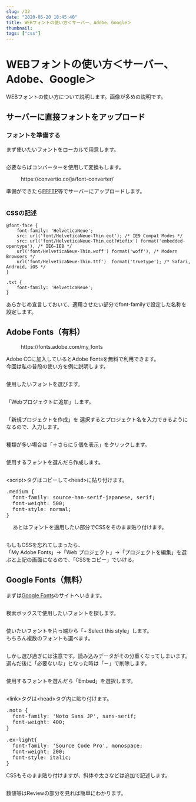 ```yaml
---
slug: /32
date: "2020-05-20 18:45:40"
title: WEBフォントの使い方＜サーバー、Adobe、Google＞
thumbnail: 
tags: ["css"]
---
```

# WEBフォントの使い方＜サーバー、Adobe、Google＞
<!-- wp:paragraph -->
<p>WEBフォントの使い方について説明します。画像が多めの説明です。</p>
<!-- /wp:paragraph -->

<!-- wp:heading -->
<h2>サーバーに直接フォントをアップロード</h2>
<!-- /wp:heading -->

<!-- wp:heading {"level":3} -->
<h3>フォントを準備する</h3>
<!-- /wp:heading -->

<!-- wp:paragraph -->
<p>まず使いたいフォントをローカルで用意します。</p>
<!-- /wp:paragraph -->

<!-- wp:image {"id":34,"sizeSlug":"large"} -->
<figure class="wp-block-image size-large"><img src="https://totolog34.com/wp/wp-content/uploads/2020/05/image.png" alt="" class="wp-image-34"/></figure>
<!-- /wp:image -->

<!-- wp:paragraph -->
<p>必要ならばコンバーターを使用して変換もします。</p>
<!-- /wp:paragraph -->

<!-- wp:embed {"url":"https://convertio.co/ja/font-converter/"} -->
<figure class="wp-block-embed"><div class="wp-block-embed__wrapper">
https://convertio.co/ja/font-converter/
</div></figure>
<!-- /wp:embed -->

<!-- wp:paragraph -->
<p>準備ができたら<a href="https://forest.watch.impress.co.jp/library/software/ffftp/">FFFTP</a>等でサーバーにアップロードします。</p>
<!-- /wp:paragraph -->

<!-- wp:image {"id":36,"sizeSlug":"large"} -->
<figure class="wp-block-image size-large"><img src="https://totolog34.com/wp/wp-content/uploads/2020/05/image-1-1024x100.png" alt="" class="wp-image-36"/></figure>
<!-- /wp:image -->

<!-- wp:heading {"level":3} -->
<h3>CSSの記述</h3>
<!-- /wp:heading -->

<!-- wp:code -->
<pre class="wp-block-code"><code>@font-face {
    font-family: 'HelveticaNeue';
    src: url('font/HelveticaNeue-Thin.eot'); /* IE9 Compat Modes */
    src: url('font/HelveticaNeue-Thin.eot?#iefix') format('embedded-opentype'), /* IE6-IE8 */
    url('font/HelveticaNeue-Thin.woff') format('woff'), /* Modern Browsers */
    url('font/HelveticaNeue-Thin.ttf')  format('truetype'); /* Safari, Android, iOS */
}

.txt {
    font-family: 'HelveticaNeue';
}</code></pre>
<!-- /wp:code -->

<!-- wp:paragraph -->
<p>あらかじめ宣言しておいて、適用させたい部分でfont-familyで設定した名称を設定します。</p>
<!-- /wp:paragraph -->

<!-- wp:paragraph -->
<p></p>
<!-- /wp:paragraph -->

<!-- wp:heading -->
<h2>Adobe Fonts（有料）</h2>
<!-- /wp:heading -->

<!-- wp:embed {"url":"https://fonts.adobe.com/my_fonts"} -->
<figure class="wp-block-embed"><div class="wp-block-embed__wrapper">
https://fonts.adobe.com/my_fonts
</div></figure>
<!-- /wp:embed -->

<!-- wp:paragraph -->
<p> Adobe CCに加入しているとAdobe Fontsを無料で利用できます。<br>今回は私の普段の使い方を例に説明します。 </p>
<!-- /wp:paragraph -->

<!-- wp:image {"id":42,"sizeSlug":"large"} -->
<figure class="wp-block-image size-large"><img src="https://totolog34.com/wp/wp-content/uploads/2020/05/image-2-1024x654.png" alt="" class="wp-image-42"/></figure>
<!-- /wp:image -->

<!-- wp:paragraph -->
<p> 使用したいフォントを選びます。 </p>
<!-- /wp:paragraph -->

<!-- wp:image {"id":43,"sizeSlug":"large"} -->
<figure class="wp-block-image size-large"><img src="https://totolog34.com/wp/wp-content/uploads/2020/05/名称未設定-2-1024x418.jpg" alt="" class="wp-image-43"/></figure>
<!-- /wp:image -->

<!-- wp:paragraph -->
<p> 「Webプロジェクトに追加」します。 </p>
<!-- /wp:paragraph -->

<!-- wp:image {"id":44,"sizeSlug":"large"} -->
<figure class="wp-block-image size-large"><img src="https://totolog34.com/wp/wp-content/uploads/2020/05/image-3.png" alt="" class="wp-image-44"/></figure>
<!-- /wp:image -->

<!-- wp:paragraph -->
<p> 「新規プロジェクトを作成」を 選択するとプロジェクト名を入力できるようになるので、入力します。</p>
<!-- /wp:paragraph -->

<!-- wp:image {"id":45,"sizeSlug":"large"} -->
<figure class="wp-block-image size-large"><img src="https://totolog34.com/wp/wp-content/uploads/2020/05/image-4.png" alt="" class="wp-image-45"/></figure>
<!-- /wp:image -->

<!-- wp:paragraph -->
<p>種類が多い場合は「＋さらに５個を表示」をクリックします。</p>
<!-- /wp:paragraph -->

<!-- wp:image {"id":46,"sizeSlug":"large"} -->
<figure class="wp-block-image size-large"><img src="https://totolog34.com/wp/wp-content/uploads/2020/05/image-5.png" alt="" class="wp-image-46"/></figure>
<!-- /wp:image -->

<!-- wp:paragraph -->
<p>使用するフォントを選んだら作成します。</p>
<!-- /wp:paragraph -->

<!-- wp:image {"id":47,"sizeSlug":"large"} -->
<figure class="wp-block-image size-large"><img src="https://totolog34.com/wp/wp-content/uploads/2020/05/名称未設定-3.jpg" alt="" class="wp-image-47"/></figure>
<!-- /wp:image -->

<!-- wp:paragraph -->
<p>&lt;script&gt;タグはコピーして&lt;head&gt;に貼り付けます。</p>
<!-- /wp:paragraph -->

<!-- wp:preformatted -->
<pre class="wp-block-preformatted">.medium {<br>  font-family: source-han-serif-japanese, serif;<br>  font-weight: 500;<br>  font-style: normal;<br>}</pre>
<!-- /wp:preformatted -->

<!-- wp:paragraph -->
<p>　 あとはフォントを適用したい部分でCSSをそのまま貼り付けます。 </p>
<!-- /wp:paragraph -->

<!-- wp:image {"id":51,"sizeSlug":"large"} -->
<figure class="wp-block-image size-large"><img src="https://totolog34.com/wp/wp-content/uploads/2020/05/名称未設定-4-1024x744.jpg" alt="" class="wp-image-51"/></figure>
<!-- /wp:image -->

<!-- wp:paragraph -->
<p>もしもCSSを忘れてしまったら、<br>「My Adobe Fonts」→「Web プロジェクト」→「プロジェクトを編集」を選ぶと上記の画面になるので、「CSSをコピー」でいける。</p>
<!-- /wp:paragraph -->

<!-- wp:heading -->
<h2>Google Fonts（無料）</h2>
<!-- /wp:heading -->

<!-- wp:paragraph -->
<p>まずは<a href="https://fonts.google.com/">Google Fonts</a>のサイトへいきます。</p>
<!-- /wp:paragraph -->

<!-- wp:image {"id":52,"sizeSlug":"large"} -->
<figure class="wp-block-image size-large"><img src="https://totolog34.com/wp/wp-content/uploads/2020/05/image-6-1024x570.png" alt="" class="wp-image-52"/></figure>
<!-- /wp:image -->

<!-- wp:paragraph -->
<p>検索ボックスで使用したいフォントを探します。</p>
<!-- /wp:paragraph -->

<!-- wp:image {"id":53,"sizeSlug":"large"} -->
<figure class="wp-block-image size-large"><img src="https://totolog34.com/wp/wp-content/uploads/2020/05/image-7-1024x803.png" alt="" class="wp-image-53"/></figure>
<!-- /wp:image -->

<!-- wp:paragraph -->
<p>使いたいフォントを片っ端から「+ Select this style」します。<br>もちろん複数のフォントも選べます。</p>
<!-- /wp:paragraph -->

<!-- wp:image {"id":55,"sizeSlug":"large"} -->
<figure class="wp-block-image size-large"><img src="https://totolog34.com/wp/wp-content/uploads/2020/05/名称未設定-5-1024x745.jpg" alt="" class="wp-image-55"/></figure>
<!-- /wp:image -->

<!-- wp:paragraph -->
<p>しかし選び過ぎには注意です。読み込みデータがその分重くなってしまいます。<br>選んだ後に「必要ないな」となった時は「－」で削除します。</p>
<!-- /wp:paragraph -->

<!-- wp:image {"id":56,"sizeSlug":"large"} -->
<figure class="wp-block-image size-large"><img src="https://totolog34.com/wp/wp-content/uploads/2020/05/image-9.png" alt="" class="wp-image-56"/></figure>
<!-- /wp:image -->

<!-- wp:paragraph -->
<p>使用するフォントを選んだら「Embed」を選択します。</p>
<!-- /wp:paragraph -->

<!-- wp:image {"id":57,"sizeSlug":"large"} -->
<figure class="wp-block-image size-large"><img src="https://totolog34.com/wp/wp-content/uploads/2020/05/image-10.png" alt="" class="wp-image-57"/></figure>
<!-- /wp:image -->

<!-- wp:paragraph -->
<p>&lt;link&gt;タグは&lt;head&gt;タグ内に貼り付けます。</p>
<!-- /wp:paragraph -->

<!-- wp:preformatted -->
<pre class="wp-block-preformatted">.noto {
  font-family: 'Noto Sans JP', sans-serif;
  font-weight: 400;
}

.ex-light{
  font-family: 'Source Code Pro', monospace;
  font-weight: 200;
  font-style: italic;
}</pre>
<!-- /wp:preformatted -->

<!-- wp:paragraph -->
<p> CSSもそのまま貼り付けますが、斜体や太さなどは追加で記述します。 </p>
<!-- /wp:paragraph -->

<!-- wp:image {"id":59,"sizeSlug":"large"} -->
<figure class="wp-block-image size-large"><img src="https://totolog34.com/wp/wp-content/uploads/2020/05/名称未設定-7.jpg" alt="" class="wp-image-59"/></figure>
<!-- /wp:image -->

<!-- wp:paragraph -->
<p>数値等はReviewの部分を見れば簡単にわかります。</p>
<!-- /wp:paragraph -->